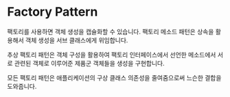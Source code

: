 # Factory Pattern

팩토리를 사용하면 객체 생성을 캡슐화할 수 있습니다. 팩토리 메소드 패턴은 상속을 활용해서 객체 생성을 서브 클래스에게 위임합니다.

추상 팩토리 패턴은 객체 구성을 활용하여 팩토리 인터페이스에서 선언한 메소드에서 서로 관련된 객체로 이루어준 제품군 객체들을 생성을 구현합니다.

모든 팩토리 패턴은 애플리케이션의 구상 클래스 의존성을 줄여줌으로써 느슨한 결합을 도와줍니다.
